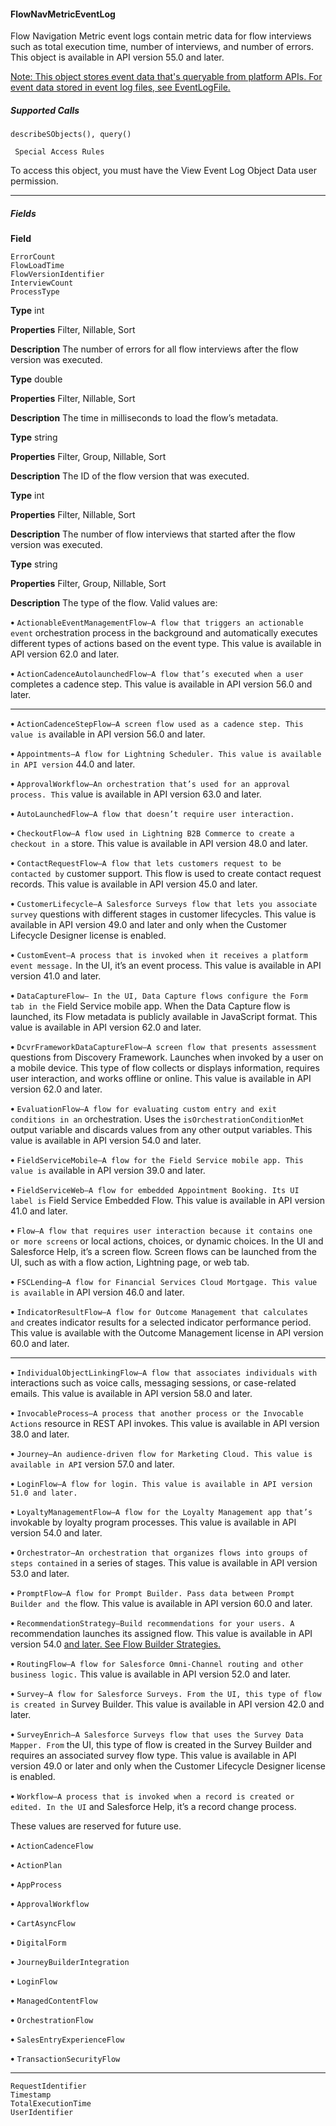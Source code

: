 #### FlowNavMetricEventLog

Flow Navigation Metric event logs contain metric data for flow interviews such as total execution time, number of interviews, and number
of errors. This object is available in API version 55.0 and later.

[Note: This object stores event data that's queryable from platform APIs. For event data stored in event log files, see EventLogFile.](https://developer.salesforce.com/docs/atlas.en-us.254.0.object_reference.meta/object_reference/sforce_api_objects_eventlogfile.htm)

##### Supported Calls
```
describeSObjects(), query()

 Special Access Rules

```
To access this object, you must have the View Event Log Object Data user permission.


-----

##### Fields

**Field**
```
ErrorCount
FlowLoadTime
FlowVersionIdentifier
InterviewCount
ProcessType

```

**Type**
int

**Properties**
Filter, Nillable, Sort

**Description**
The number of errors for all flow interviews after the flow version was executed.

**Type**
double

**Properties**
Filter, Nillable, Sort

**Description**
The time in milliseconds to load the flow’s metadata.

**Type**
string

**Properties**
Filter, Group, Nillable, Sort

**Description**
The ID of the flow version that was executed.

**Type**
int

**Properties**
Filter, Nillable, Sort

**Description**
The number of flow interviews that started after the flow version was executed.

**Type**
string

**Properties**
Filter, Group, Nillable, Sort

**Description**
The type of the flow. Valid values are:

**•** `ActionableEventManagementFlow—A flow that triggers an actionable event`
orchestration process in the background and automatically executes different types of
actions based on the event type. This value is available in API version 62.0 and later.

**•** `ActionCadenceAutolaunchedFlow—A flow that’s executed when a user`
completes a cadence step. This value is available in API version 56.0 and later.


-----

**•** `ActionCadenceStepFlow—A screen flow used as a cadence step. This value is`
available in API version 56.0 and later.

**•** `Appointments—A flow for Lightning Scheduler. This value is available in API version`
44.0 and later.

**•** `ApprovalWorkflow—An orchestration that’s used for an approval process. This`
value is available in API version 63.0 and later.

**•** `AutoLaunchedFlow—A flow that doesn’t require user interaction.`

**•** `CheckoutFlow—A flow used in Lightning B2B Commerce to create a checkout in a`
store. This value is available in API version 48.0 and later.

**•** `ContactRequestFlow—A flow that lets customers request to be contacted by`
customer support. This flow is used to create contact request records. This value is
available in API version 45.0 and later.

**•** `CustomerLifecycle—A Salesforce Surveys flow that lets you associate survey`
questions with different stages in customer lifecycles. This value is available in API version
49.0 and later and only when the Customer Lifecycle Designer license is enabled.

**•** `CustomEvent—A process that is invoked when it receives a platform event message.`
In the UI, it’s an event process. This value is available in API version 41.0 and later.

**•** `DataCaptureFlow— In the UI, Data Capture flows configure the Form tab in the`
Field Service mobile app. When the Data Capture flow is launched, its Flow metadata is
publicly available in JavaScript format. This value is available in API version 62.0 and later.

**•** `DcvrFrameworkDataCaptureFlow—A screen flow that presents assessment`
questions from Discovery Framework. Launches when invoked by a user on a mobile
device. This type of flow collects or displays information, requires user interaction, and
works offline or online. This value is available in API version 62.0 and later.

**•** `EvaluationFlow—A flow for evaluating custom entry and exit conditions in an`
orchestration. Uses the `isOrchestrationConditionMet` output variable and
discards values from any other output variables. This value is available in API version 54.0
and later.

**•** `FieldServiceMobile—A flow for the Field Service mobile app. This value is`
available in API version 39.0 and later.

**•** `FieldServiceWeb—A flow for embedded Appointment Booking. Its UI label is`
Field Service Embedded Flow. This value is available in API version 41.0 and later.

**•** `Flow—A flow that requires user interaction because it contains one or more screens`
or local actions, choices, or dynamic choices. In the UI and Salesforce Help, it’s a screen
flow. Screen flows can be launched from the UI, such as with a flow action, Lightning
page, or web tab.

**•** `FSCLending—A flow for Financial Services Cloud Mortgage. This value is available`
in API version 46.0 and later.

**•** `IndicatorResultFlow—A flow for Outcome Management that calculates and`
creates indicator results for a selected indicator performance period. This value is available
with the Outcome Management license in API version 60.0 and later.


-----

**•** `IndividualObjectLinkingFlow—A flow that associates individuals with`
interactions such as voice calls, messaging sessions, or case-related emails. This value is
available in API version 58.0 and later.

**•** `InvocableProcess—A process that another process or the Invocable Actions`
resource in REST API invokes. This value is available in API version 38.0 and later.

**•** `Journey—An audience-driven flow for Marketing Cloud. This value is available in API`
version 57.0 and later.

**•** `LoginFlow—A flow for login. This value is available in API version 51.0 and later.`

**•** `LoyaltyManagementFlow—A flow for the Loyalty Management app that’s`
invokable by loyalty program processes. This value is available in API version 54.0 and
later.

**•** `Orchestrator—An orchestration that organizes flows into groups of steps contained`
in a series of stages. This value is available in API version 53.0 and later.

**•** `PromptFlow—A flow for Prompt Builder. Pass data between Prompt Builder and the`
flow. This value is available in API version 60.0 and later.

**•** `RecommendationStrategy—Build recommendations for your users. A`
recommendation launches its assigned flow. This value is available in API version 54.0
[and later. See Flow Builder Strategies.](https://help.salesforce.com/s/articleView?id=sf.nba_building_flow_builder_strategy.htm&language=en_US)

**•** `RoutingFlow—A flow for Salesforce Omni-Channel routing and other business logic.`
This value is available in API version 52.0 and later.

**•** `Survey—A flow for Salesforce Surveys. From the UI, this type of flow is created in`
Survey Builder. This value is available in API version 42.0 and later.

**•** `SurveyEnrich—A Salesforce Surveys flow that uses the Survey Data Mapper. From`
the UI, this type of flow is created in the Survey Builder and requires an associated survey
flow type. This value is available in API version 49.0 or later and only when the Customer
Lifecycle Designer license is enabled.

**•** `Workflow—A process that is invoked when a record is created or edited. In the UI`
and Salesforce Help, it’s a record change process.

These values are reserved for future use.

**•** `ActionCadenceFlow`

**•** `ActionPlan`

**•** `AppProcess`

**•** `ApprovalWorkflow`

**•** `CartAsyncFlow`

**•** `DigitalForm`

**•** `JourneyBuilderIntegration`

**•** `LoginFlow`

**•** `ManagedContentFlow`

**•** `OrchestrationFlow`

**•** `SalesEntryExperienceFlow`

**•** `TransactionSecurityFlow`


-----

```
RequestIdentifier
Timestamp
TotalExecutionTime
UserIdentifier
